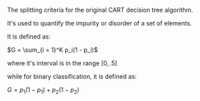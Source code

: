 The splitting criteria for the original CART decision tree algorithm.

It's used to quantify the impurity or disorder of a set of elements.

It is defined as:

$G = \sum_{i = 1}^K p_i(1 - p_i)$

where it's interval is in the range $[0, .5]$

while for binary classification, it is defined as:

$G = p_1 ( 1 - p_1) + p_2(1-p_2)$